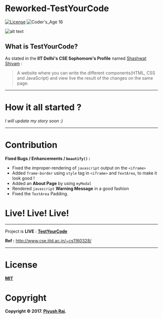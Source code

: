 # Reworked-TestYourCode 
[![License](https://poser.pugx.org/laravel/framework/license.svg)](https://github.com/0x48piraj/TestYourCode/blob/master/LICENSE)
![Coder's_Age 16](https://img.shields.io/badge/Coder's_Age-16-brightgreen.svg)

![alt text](https://www.webdevelopersnotes.com/wp-content/uploads/advantages-and-disadvantages-of-wysiwyg-html-editors.png)
## What is TestYourCode?

As stated in the **IIT Delhi's CSE Sophomore's Profile** named [Shashwat Shivam](http://www.cse.iitd.ac.in/~cs1160328/) :
> A website where you can write the different components(HTML, CSS and JavaScript) and view live the result of the changes on the same page.
---

# How it all started ?
*I will update my story soon :)*

---


# Contribution

**Fixed Bugs / Enhancements / `beautify()` :**

* Fixed the improper-rendering of `javascript` output on the `<iframe>`
* Added `frame-border` using `style` tag in `<iframe>` and `TextArea`, to make it look good !
* Added an **About Page** by using `myModal`
* Rendered `javascript` **Warning Message** in a good fashion
* Fixed the `TextArea` Padding.


# Live! Live! Live!

---

Project is **LIVE** : **[TestYourCode](http://shashwat.site11.com/TestYourCodeLive/TestYourCode.html)**

**Ref :** http://www.cse.iitd.ac.in/~cs1160328/

---

# License
**[MIT](https://opensource.org/licenses/MIT)**

# Copyright
**Copyright © 2017. [Piyush Raj](https://github.com/0x48piraj).**

